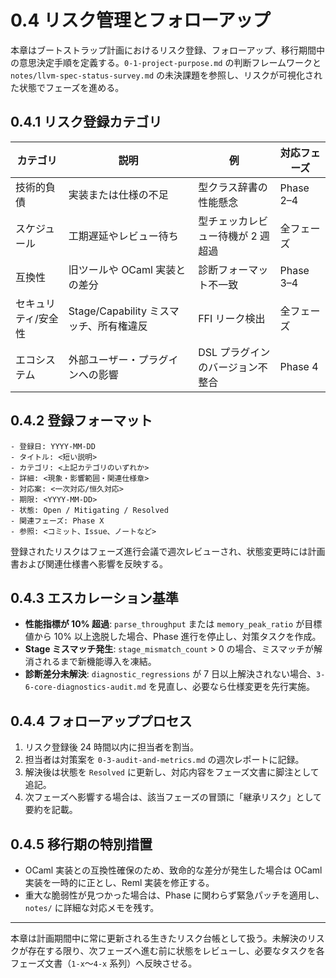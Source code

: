 # 0.4 リスク管理とフォローアップ

本章はブートストラップ計画におけるリスク登録、フォローアップ、移行期間中の意思決定手順を定義する。`0-1-project-purpose.md` の判断フレームワークと `notes/llvm-spec-status-survey.md` の未決課題を参照し、リスクが可視化された状態でフェーズを進める。

## 0.4.1 リスク登録カテゴリ
| カテゴリ | 説明 | 例 | 対応フェーズ |
|----------|------|----|-------------|
| 技術的負債 | 実装または仕様の不足 | 型クラス辞書の性能懸念 | Phase 2–4 |
| スケジュール | 工期遅延やレビュー待ち | 型チェッカレビュー待機が 2 週超過 | 全フェーズ |
| 互換性 | 旧ツールや OCaml 実装との差分 | 診断フォーマット不一致 | Phase 3–4 |
| セキュリティ/安全性 | Stage/Capability ミスマッチ、所有権違反 | FFI リーク検出 | 全フェーズ |
| エコシステム | 外部ユーザー・プラグインへの影響 | DSL プラグインのバージョン不整合 | Phase 4 |

## 0.4.2 登録フォーマット
```
- 登録日: YYYY-MM-DD
- タイトル: <短い説明>
- カテゴリ: <上記カテゴリのいずれか>
- 詳細: <現象・影響範囲・関連仕様章>
- 対応案: <一次対応/恒久対応>
- 期限: <YYYY-MM-DD>
- 状態: Open / Mitigating / Resolved
- 関連フェーズ: Phase X
- 参照: <コミット、Issue、ノートなど>
```
登録されたリスクはフェーズ進行会議で週次レビューされ、状態変更時には計画書および関連仕様書へ影響を反映する。

## 0.4.3 エスカレーション基準
- **性能指標が 10% 超過**: `parse_throughput` または `memory_peak_ratio` が目標値から 10% 以上逸脱した場合、Phase 進行を停止し、対策タスクを作成。
- **Stage ミスマッチ発生**: `stage_mismatch_count` > 0 の場合、ミスマッチが解消されるまで新機能導入を凍結。
- **診断差分未解決**: `diagnostic_regressions` が 7 日以上解決されない場合、`3-6-core-diagnostics-audit.md` を見直し、必要なら仕様変更を先行実施。

## 0.4.4 フォローアッププロセス
1. リスク登録後 24 時間以内に担当者を割当。
2. 担当者は対策案を `0-3-audit-and-metrics.md` の週次レポートに記録。
3. 解決後は状態を `Resolved` に更新し、対応内容をフェーズ文書に脚注として追記。
4. 次フェーズへ影響する場合は、該当フェーズの冒頭に「継承リスク」として要約を記載。

## 0.4.5 移行期の特別措置
- OCaml 実装との互換性確保のため、致命的な差分が発生した場合は OCaml 実装を一時的に正とし、Reml 実装を修正する。
- 重大な脆弱性が見つかった場合は、Phase に関わらず緊急パッチを適用し、`notes/` に詳細な対応メモを残す。

---

本章は計画期間中に常に更新される生きたリスク台帳として扱う。未解決のリスクが存在する限り、次フェーズへ進む前に状態をレビューし、必要なタスクを各フェーズ文書（`1-x`〜`4-x` 系列）へ反映させる。
